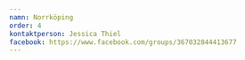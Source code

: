 ```yaml
---
namn: Norrköping
order: 4
kontaktperson: Jessica Thiel
facebook: https://www.facebook.com/groups/367032844413677
---
```

